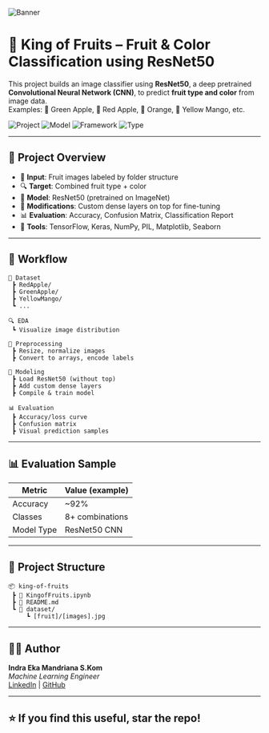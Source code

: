 ![Banner](assets/banner_multi_label.png)


# 🍎 King of Fruits – Fruit & Color Classification using ResNet50

This project builds an image classifier using **ResNet50**, a deep pretrained **Convolutional Neural Network (CNN)**, to predict **fruit type and color** from image data.  
Examples: 🍏 Green Apple, 🍎 Red Apple, 🍊 Orange, 🥭 Yellow Mango, etc.

![Project](https://img.shields.io/badge/Project-King%20of%20Fruits-orange?style=flat)
![Model](https://img.shields.io/badge/Model-ResNet50-blue?style=flat)
![Framework](https://img.shields.io/badge/Framework-TensorFlow%20%7C%20Keras-lightgrey?style=flat)
![Type](https://img.shields.io/badge/Type-Multiclass%20Image%20Classification-green?style=flat)

---

## 🚀 Project Overview

- 📂 **Input**: Fruit images labeled by folder structure
- 🔍 **Target**: Combined fruit type + color
- 🧠 **Model**: ResNet50 (pretrained on ImageNet)
- 🔧 **Modifications**: Custom dense layers on top for fine-tuning
- 📊 **Evaluation**: Accuracy, Confusion Matrix, Classification Report
- 🧪 **Tools**: TensorFlow, Keras, NumPy, PIL, Matplotlib, Seaborn

---

## 🧠 Workflow

```text
📁 Dataset
 ┣ RedApple/
 ┣ GreenApple/
 ┣ YellowMango/
 ┗ ...

🔍 EDA
 ┗ Visualize image distribution

🧹 Preprocessing
 ┣ Resize, normalize images
 ┣ Convert to arrays, encode labels

🧠 Modeling
 ┣ Load ResNet50 (without top)
 ┣ Add custom dense layers
 ┣ Compile & train model

📊 Evaluation
 ┣ Accuracy/loss curve
 ┣ Confusion matrix
 ┣ Visual prediction samples
```

---

## 📊 Evaluation Sample

| Metric     | Value (example) |
|------------|------------------|
| Accuracy   | ~92%             |
| Classes    | 8+ combinations  |
| Model Type | ResNet50 CNN     |

---

## 📂 Project Structure

```
📦 king-of-fruits
 ┣ 📄 KingofFruits.ipynb
 ┣ 📄 README.md
 ┗ 📁 dataset/
     ┗ [fruit]/[images].jpg
```

---

## 👨‍💻 Author

**Indra Eka Mandriana S.Kom**  
_Machine Learning Engineer_  
[LinkedIn](https://www.linkedin.com/in/indra-eka-mandriana-47a885148/) | [GitHub](https://github.com/indraekam)

---

## ⭐ If you find this useful, star the repo!
